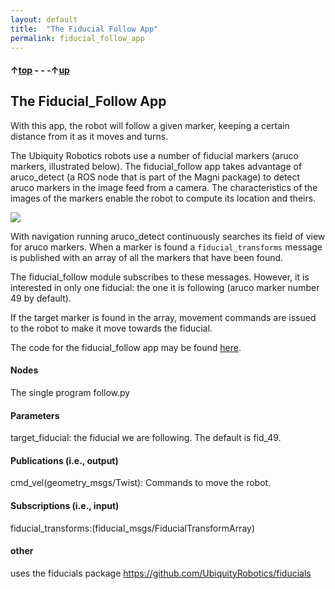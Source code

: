 ```yaml
---
layout: default
title:  "The Fiducial Follow App"
permalink: fiducial_follow_app
---
```


#### &uarr;[top](https://ubiquityrobotics.github.io/learn/) - - -&uarr;[up](ix_programming)

## The Fiducial_Follow App

With this app, the robot will follow a given marker, keeping a certain distance from it as it moves and turns.

The Ubiquity Robotics robots use a number of fiducial markers (aruco markers, illustrated below).  The fiducial_follow app takes advantage of aruco_detect (a ROS node that is part of the Magni package) to detect aruco markers in the image feed from a camera.  The characteristics of the images of the markers enable the robot to compute its location and theirs.

<img src="https://ubiquityrobotics.github.io/learn/assets/fiducial.png" />

With navigation running aruco_detect continuously searches its field of view for aruco markers. When a marker is found a `fiducial_transforms` message is published with an array of all the markers that have been found.

The fiducial_follow module subscribes to these messages.  However, it is interested in only one fiducial: the one it is following (aruco marker number 49 by default).

If the target marker is found in the array, movement commands are issued to the robot to make it move towards the fiducial.

The code for the fiducial_follow app may be found [here](https://github.com/UbiquityRobotics/demos/blob/master/fiducial_follow/nodes/follow.py).

#### Nodes
The single program follow.py

#### Parameters
target_fiducial: the fiducial we are following. The default is fid_49.

#### Publications (i.e., output)

cmd_vel(geometry_msgs/Twist): Commands to move the robot.

#### Subscriptions (i.e., input)

fiducial_transforms:(fiducial_msgs/FiducialTransformArray)

#### other
uses the fiducials package https://github.com/UbiquityRobotics/fiducials
